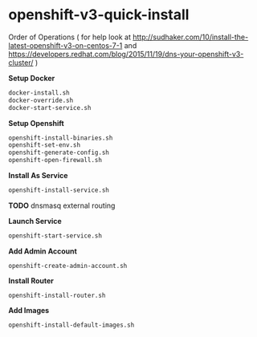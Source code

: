 # openshift-v3-quick-install
Order of Operations 
( for help look at http://sudhaker.com/10/install-the-latest-openshift-v3-on-centos-7-1 and https://developers.redhat.com/blog/2015/11/19/dns-your-openshift-v3-cluster/ )

**Setup Docker**
```bash
docker-install.sh
docker-override.sh
docker-start-service.sh
```
**Setup Openshift**
```bash
openshift-install-binaries.sh
openshift-set-env.sh
openshift-generate-config.sh
openshift-open-firewall.sh
```
**Install As Service**
```bash
openshift-install-service.sh
```
**TODO**
dnsmasq external routing

**Launch Service**
```bash
openshift-start-service.sh
```
**Add Admin Account**
```
openshift-create-admin-account.sh
```

**Install Router**
```
openshift-install-router.sh
```

**Add Images**
```
openshift-install-default-images.sh
```
